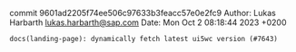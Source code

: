 commit 9601ad2205f74ee506c97633b3feacc57e0e2fc9
Author: Lukas Harbarth <lukas.harbarth@sap.com>
Date:   Mon Oct 2 08:18:44 2023 +0200

    docs(landing-page): dynamically fetch latest ui5wc version (#7643)
